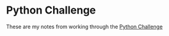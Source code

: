# Python Challenge

These are my notes from working through the [Python Challenge](http://www.pythonchallenge.com)
